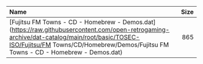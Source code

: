 |Name|Size|
|:---|---:|
|[Fujitsu FM Towns - CD - Homebrew - Demos.dat](https://raw.githubusercontent.com/open-retrogaming-archive/dat-catalog/main/root/basic/TOSEC-ISO/Fujitsu/FM Towns/CD/Homebrew/Demos/Fujitsu FM Towns - CD - Homebrew - Demos.dat)|865|
